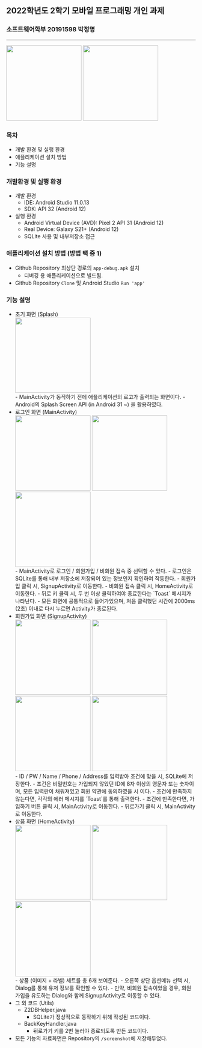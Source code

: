 ## 2022학년도 2학기 모바일 프로그래밍 개인 과제
### 소프트웨어학부 20191598 박정명
<hr />

<div>
  <img src="https://user-images.githubusercontent.com/50445943/199218409-327fd20c-8523-4d7d-9416-c0ebe0e28704.png" width="200px"/>
  <img src="https://user-images.githubusercontent.com/50445943/199218535-83240f96-6243-46d6-9253-de970a9cc020.png" width="200px"/>
</div>

### 목차
- 개발 환경 및 실행 환경
- 애플리케이션 설치 방법
- 기능 설명

### 개발환경 및 실행 환경
- 개발 환경
  - IDE: Android Studio 11.0.13
  - SDK: API 32 (Android 12)
- 실행 환경
  - Android Virtual Device (AVD): Pixel 2 API 31 (Android 12)
  - Real Device: Galaxy S21+ (Android 12)
  - SQLite 사용 및 내부저장소 접근

### 애플리케이션 설치 방법 (방법 택 중 1)
- Github Repository 최상단 경로의 `app-debug.apk` 설치
  - 디버깅 용 애플리케이션으로 빌드됨.
- Github Repository `Clone` 및 Android Studio `Run 'app'`

### 기능 설명
- 초기 화면 (Splash) 
  <div>
    <img src="https://user-images.githubusercontent.com/50445943/199218409-327fd20c-8523-4d7d-9416-c0ebe0e28704.png" width="200px"/>
  </div>
  - MainActivity가 동작하기 전에 애플리케이션의 로고가 출력되는 화면이다.
  - Android의 Splash Screen API (in Android 31 ~) 을 활용하였다.
- 로그인 화면 (MainActivity)
  <div>
    <img src="https://user-images.githubusercontent.com/50445943/199218535-83240f96-6243-46d6-9253-de970a9cc020.png" width="200px"/>
    <img src="https://user-images.githubusercontent.com/50445943/199218904-d602ddaa-4443-4309-9bb0-47e1d0caf0a0.png" width="200px"/>
    <img src="https://user-images.githubusercontent.com/50445943/199218897-80694ef0-3615-4687-8fc1-71da5fedbad6.png" width="200px"/> 
  </div>
  - MainActivity로 로그인 / 회원가입 / 비회원 접속 중 선택할 수 있다.
  - 로그인은 SQLite를 통해 내부 저장소에 저장되어 있는 정보인지 확인하여 작동한다.
  - 회원가입 클릭 시, SignupActivity로 이동한다.
  - 비회원 접속 클릭 시, HomeActivity로 이동한다.
  - 뒤로 키 클릭 시, 두 번 이상 클릭하여야 종료한다는 `Toast` 메시지가 나타난다.
    - 모든 화면에 공통적으로 들어가있으며, 처음 클릭했던 시간에 2000ms (2초) 이내로 다시 누르면 Activity가 종료된다.
- 회원가입 화면 (SignupActivity)
  <div>
    <img src="https://user-images.githubusercontent.com/50445943/199219076-2021ab28-7d46-4eae-a06e-f486c2158ee4.png" width="200px"/>
    <img src="https://user-images.githubusercontent.com/50445943/199219070-1c50b8a9-8297-46d1-a4b6-47442406da99.png" width="200px"/>
    <img src="https://user-images.githubusercontent.com/50445943/199219074-a9f98c76-e005-4a54-b413-00f72de8e1f5.png" width="200px"/>
    <img src="https://user-images.githubusercontent.com/50445943/199219063-c372146a-67ab-40d7-8364-1b57515ae96c.png" width="200px"/>
  </div>
  - ID / PW / Name / Phone / Address를 입력받아 조건에 맞을 시, SQLite에 저장한다.
  - 조건은 비밀번호는 가입되지 않았던 ID에 8자 이상의 영문자 또는 숫자이며, 모든 입력란이 채워져있고 회원 약관에 동의하였을 시 이다.
  - 조건에 만족하지 않는다면, 각각의 에러 메시지를 `Toast`를 통해 출력한다.
  - 조건에 만족한다면, 가입하기 버튼 클릭 시, MainActivity로 이동한다.
  - 뒤로가기 클릭 시, MainActivity로 이동한다.
- 상품 화면 (HomeActivity)
  <div>
    <img src="https://user-images.githubusercontent.com/50445943/199219468-52547e1e-37e1-406a-9dc5-93357ebf954b.png" width="200px"/>
    <img src="https://user-images.githubusercontent.com/50445943/199219458-ee036523-8f07-44ad-96a8-74072e349da0.png" width="200px"/>
    <img src="https://user-images.githubusercontent.com/50445943/199219480-0f65a3e6-d18f-409a-9973-8d7b034ca1f0.png" width="200px"/>
  </div>
  - 상품 (이미지 + 라벨) 세트를 총 6개 보여준다.
  - 오른쪽 상단 옵션메뉴 선택 시, Dialog를 통해 유저 정보를 확인할 수 있다.
  - 만약, 비회원 접속이었을 경우, 회원가입을 유도하는 Dialog와 함께 SignupActivity로 이동할 수 있다.
- 그 외 코드 (Utils)
  - Z2DBHelper.java
    - SQLite가 정상적으로 동작하기 위해 작성된 코드이다.
  - BackKeyHandler.java
    - 뒤로가기 키를 2번 눌러야 종료되도록 만든 코드이다.
- 모든 기능의 자료화면은 Repository의 `/screenshot`에 저장해두었다.
